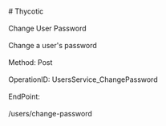 <br>#     Thycotic</br>
<br>Change User Password</br>
<br>Change a user's password</br>
<br>Method: Post</br>
<br>OperationID: UsersService_ChangePassword</br>
<br>EndPoint:</br>
<br>/users/change-password</br>
